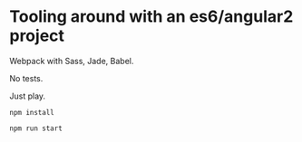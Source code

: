 # Tooling around with an es6/angular2 project
Webpack with Sass, Jade, Babel.

No tests.

Just play.

```
npm install

npm run start

```
